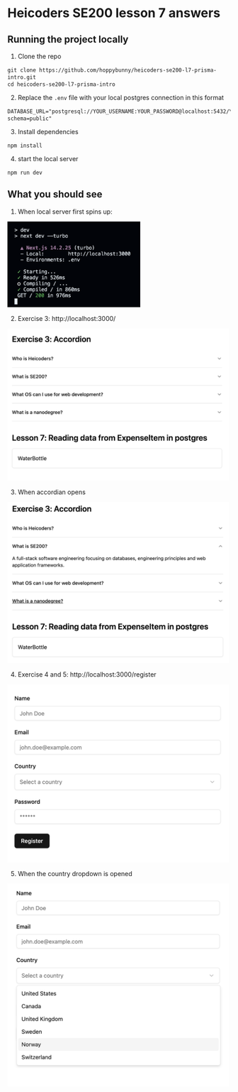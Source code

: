 # Heicoders SE200 lesson 7 answers

## Running the project locally

1. Clone the repo
```
git clone https://github.com/hoppybunny/heicoders-se200-l7-prisma-intro.git
cd heicoders-se200-l7-prisma-intro
```

2. Replace the `.env` file with your local postgres connection in this format
```
DATABASE_URL="postgresql://YOUR_USERNAME:YOUR_PASSWORD@localhost:5432/YOUR_DATABASE_NAME?schema=public"
```

3. Install dependencies
```
npm install
```

4. start the local server
```
npm run dev
```

## What you should see
1. When local server first spins up:

<img src="image.png" width="300" />

2. Exercise 3: http://localhost:3000/

<img src="image-1.png" width="500" />

3. When accordian opens 

<img src="image-2.png" width="500" />

4. Exercise 4 and 5: http://localhost:3000/register

<img src="image-3.png" width="500" />

5. When the country dropdown is opened

<img src="image-4.png" width="500" />